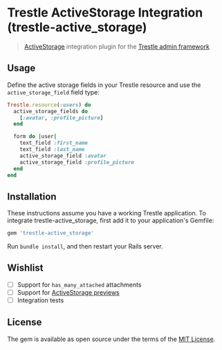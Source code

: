 # Trestle ActiveStorage Integration (trestle-active_storage)

> [ActiveStorage](https://github.com/rails/rails/tree/master/activestorage#active-storage) integration plugin for the [Trestle admin framework](https://trestle.io)

## Usage

Define the active storage fields in your Trestle resource and use the `active_storage_field` field type:

```ruby
Trestle.resource(:users) do
  active_storage_fields do
    [:avatar, :profile_picture]
  end

  form do |user|
    text_field :first_name
    text_field :last_name
    active_storage_field :avatar
    active_storage_field :profile_picture
  end
end
```

## Installation

These instructions assume you have a working Trestle application. To integrate trestle-active_storage, first add it to your application's Gemfile:

```ruby
gem 'trestle-active_storage'
```

Run `bundle install`, and then restart your Rails server.

## Wishlist

- [ ] Support for `has_many_attached` attachments
- [ ] Support for [ActiveStorage previews](https://api.rubyonrails.org/v5.2/classes/ActiveStorage/Previewer.html)
- [ ] Integration tests

## License

The gem is available as open source under the terms of the [MIT License](http://opensource.org/licenses/MIT).
